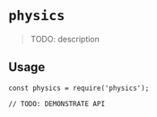# `physics`

> TODO: description

## Usage

```
const physics = require('physics');

// TODO: DEMONSTRATE API
```
